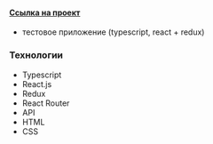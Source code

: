 #### [Ссылка на проект](https://valerieoschatz.github.io/test-app/)
- тестовое приложение (typescript, react + redux)


### Технологии

* Typescript
* React.js
* Redux
* React Router
* API
* HTML
* CSS
